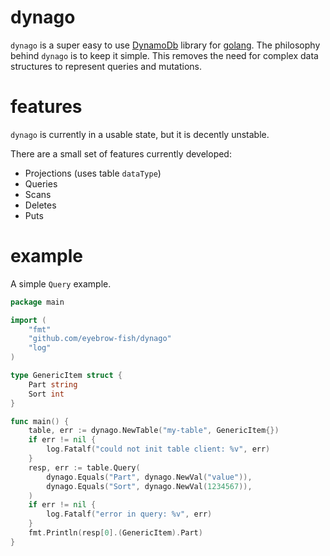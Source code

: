 # dynago

`dynago` is a super easy to use [DynamoDb](https://aws.amazon.com/dynamodb) library for [golang](https://golang.org).
The philosophy behind `dynago` is to keep it simple. This removes the need for complex data structures to represent
queries and mutations.

# features

`dynago` is currently in a usable state, but it is decently unstable.

There are a small set of features currently developed:
 - Projections (uses table `dataType`)
 - Queries
 - Scans
 - Deletes
 - Puts

# example

A simple `Query` example.

```go
package main

import (
    "fmt"
    "github.com/eyebrow-fish/dynago"
    "log"
)

type GenericItem struct {
    Part string
    Sort int
}

func main() {
    table, err := dynago.NewTable("my-table", GenericItem{})
    if err != nil {
        log.Fatalf("could not init table client: %v", err)
    }
    resp, err := table.Query(
        dynago.Equals("Part", dynago.NewVal("value")),
        dynago.Equals("Sort", dynago.NewVal(1234567)),
    )
    if err != nil {
        log.Fatalf("error in query: %v", err)
    }
    fmt.Println(resp[0].(GenericItem).Part)
}
```
